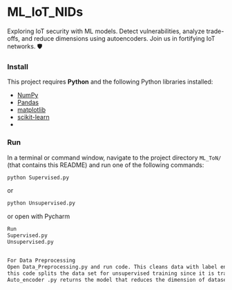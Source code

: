 # ML_IoT_NIDs
Exploring IoT security with ML models. Detect vulnerabilities, analyze trade-offs, and reduce dimensions using autoencoders. Join us in fortifying IoT networks. 🛡️
### Install

This project requires **Python** and the following Python libraries installed:

- [NumPy](http://www.numpy.org/)
- [Pandas](http://pandas.pydata.org/)
- [matplotlib](http://matplotlib.org/)
- [scikit-learn](http://scikit-learn.org/stable/)
- 


### Run

In a terminal or command window, navigate to the project directory `ML_ToN/` (that contains this README) and run one of the following commands:

```bash
python Supervised.py
```  
or
```bash
python Unsupervised.py
```
or open with Pycharm 
```bash
Run 
Supervised.py
Unsupervised.py


For Data Preprocessing
Open Data_Preprocessing.py and run code. This cleans data with label encoding of categorical features and save the preprcessed data to Clean.csv file 
this code splits the data set for unsupervised training since it is trained with only one class of the data.
Auto_encoder .py returns the model that reduces the dimension of dataset, Note to specify either supervised data or unsupervised data to train the autoencoder
